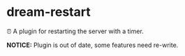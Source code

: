 # dream-restart
⏰ A plugin for restarting the server with a timer.

**NOTICE:** Plugin is out of date, some features need re-write.
